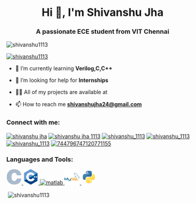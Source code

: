 <h1 align="center">Hi 👋, I'm Shivanshu Jha</h1>
<h3 align="center">A passionate ECE student from VIT Chennai</h3>

<p align="left"> <img src="https://komarev.com/ghpvc/?username=shivanshu1113&label=Profile%20views&color=0e75b6&style=flat" alt="shivanshu1113" /> </p>

<p align="left"> <a href="https://github.com/ryo-ma/github-profile-trophy"><img src="https://github-profile-trophy.vercel.app/?username=shivanshu1113" alt="shivanshu1113" /></a> </p>

- 🌱 I’m currently learning **Verilog,C,C++**

- 🤝 I’m looking for help for **Internships**

- 👨‍💻 All of my projects are available at

- 📫 How to reach me **shivanshujha24@gmail.com**

<h3 align="left">Connect with me:</h3>
<p align="left">
<a href="https://linkedin.com/in/shivanshu jha" target="blank"><img align="center" src="https://raw.githubusercontent.com/rahuldkjain/github-profile-readme-generator/master/src/images/icons/Social/linked-in-alt.svg" alt="shivanshu jha" height="30" width="40" /></a>
<a href="https://kaggle.com/shivanshu jha 1113" target="blank"><img align="center" src="https://raw.githubusercontent.com/rahuldkjain/github-profile-readme-generator/master/src/images/icons/Social/kaggle.svg" alt="shivanshu jha 1113" height="30" width="40" /></a>
<a href="https://instagram.com/shivanshu_1113" target="blank"><img align="center" src="https://raw.githubusercontent.com/rahuldkjain/github-profile-readme-generator/master/src/images/icons/Social/instagram.svg" alt="shivanshu_1113" height="30" width="40" /></a>
<a href="https://www.codechef.com/users/shivanshu_1113" target="blank"><img align="center" src="https://cdn.jsdelivr.net/npm/simple-icons@3.1.0/icons/codechef.svg" alt="shivanshu_1113" height="30" width="40" /></a>
<a href="https://www.leetcode.com/shivanshu_1113" target="blank"><img align="center" src="https://raw.githubusercontent.com/rahuldkjain/github-profile-readme-generator/master/src/images/icons/Social/leet-code.svg" alt="shivanshu_1113" height="30" width="40" /></a>
<a href="https://discord.gg/744796747120771155" target="blank"><img align="center" src="https://raw.githubusercontent.com/rahuldkjain/github-profile-readme-generator/master/src/images/icons/Social/discord.svg" alt="744796747120771155" height="30" width="40" /></a>
</p>

<h3 align="left">Languages and Tools:</h3>
<p align="left"> <a href="https://www.cprogramming.com/" target="_blank" rel="noreferrer"> <img src="https://raw.githubusercontent.com/devicons/devicon/master/icons/c/c-original.svg" alt="c" width="40" height="40"/> </a> <a href="https://www.w3schools.com/cpp/" target="_blank" rel="noreferrer"> <img src="https://raw.githubusercontent.com/devicons/devicon/master/icons/cplusplus/cplusplus-original.svg" alt="cplusplus" width="40" height="40"/> </a> <a href="https://www.mathworks.com/" target="_blank" rel="noreferrer"> <img src="https://upload.wikimedia.org/wikipedia/commons/2/21/Matlab_Logo.png" alt="matlab" width="40" height="40"/> </a> <a href="https://www.mysql.com/" target="_blank" rel="noreferrer"> <img src="https://raw.githubusercontent.com/devicons/devicon/master/icons/mysql/mysql-original-wordmark.svg" alt="mysql" width="40" height="40"/> </a> <a href="https://www.python.org" target="_blank" rel="noreferrer"> <img src="https://raw.githubusercontent.com/devicons/devicon/master/icons/python/python-original.svg" alt="python" width="40" height="40"/> </a> </p>

<p>&nbsp;<img align="center" src="https://github-readme-stats.vercel.app/api?username=shivanshu1113&show_icons=true&locale=en" alt="shivanshu1113" /></p>

